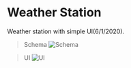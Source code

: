 # Weather Station
Weather station with simple UI(6/1/2020).
> Schema
![Schema](https://user-images.githubusercontent.com/99322602/189536388-1a835525-327d-4153-ab71-b974a37ecb40.jpg)

> UI
![UI](https://user-images.githubusercontent.com/99322602/189536397-0f1c7015-4830-46fd-b80d-7cfe3a460acf.png)
